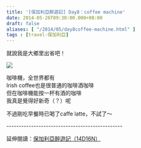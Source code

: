 ```yaml
---
title: '[保加利亞醉遊記] Day8：coffee machine'
date: 2014-05-26T09:30:00.000+08:00
draft: false
aliases: [ "/2014/05/day8coffee-machine.html" ]
tags : [travel-保加利亞]
---
```


就說我是大鄉里出省吧！  

![](/images/bulgaria8c.jpg)

咖啡機，全世界都有  
Irish coffee也是很普通的咖啡酒咖啡  
但在咖啡機能按一杯有酒的咖啡  
我真是覺得好新奇（？）呢  
  
不過剛吃早餐時已喝了caffe latte，不試了～  
  
\-----------------------------------------------  
  
延伸閱讀：[保加利亞醉遊記（14D16N）](https://hidie.net/bulgaria14d16n/)
